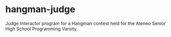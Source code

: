 # hangman-judge
Judge Interactor program for a Hangman contest held for the Ateneo Senior High School Programming Varsity.

